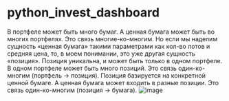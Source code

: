 # python_invest_dashboard
В портфеле может быть много бумаг. А ценная бумага может быть во многих портфелях. Это связь многие-ко-многим.
Но если мы наделим сущность «ценная бумага» такими параметрами как кол-во лотов и средняя цена, то, в моем понимании, это уже другая сущность «позиция».
Позиция уникальна, и может быть только в одном портфеле. В одном портфеле может быть много позиций. Это связь один-ко-многим (портфель -> позиция).
Позиция базируется на конкретной ценной бумаге. А ценная бумага может входить в разные позиции. Это связь один-ко-многим (позиция -> бумага).
![image](https://user-images.githubusercontent.com/103758131/174614878-f6ef1ccc-ce71-484a-9e98-f5b7f23ad8ae.png)
